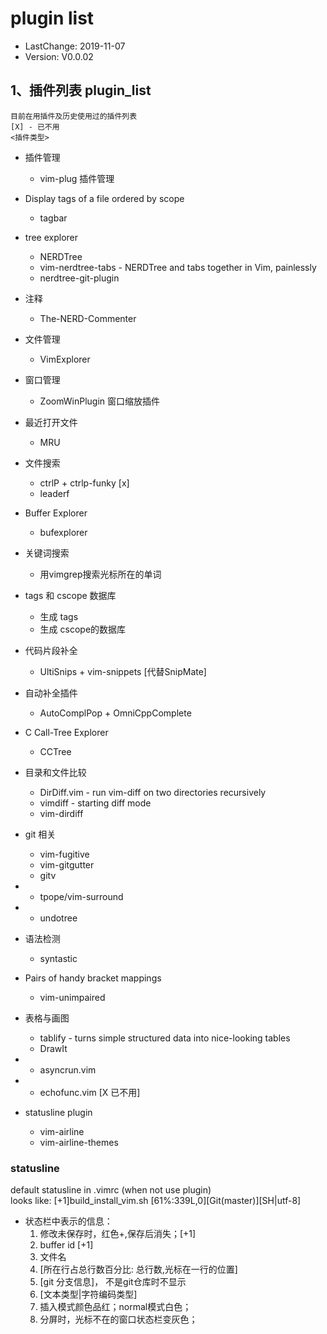 # plugin list
- LastChange: 2019-11-07
-    Version: V0.0.02

## 1、插件列表 plugin_list
	目前在用插件及历史使用过的插件列表  
	[X] - 已不用
	<插件类型>
- 插件管理  
	- vim-plug  插件管理  
- Display tags of a file ordered by scope
	- tagbar  

- tree explorer   
	- NERDTree  
	- vim-nerdtree-tabs	-   NERDTree and tabs together in Vim, painlessly  
	- nerdtree-git-plugin
- 注释
	- The-NERD-Commenter

- 文件管理    
	- VimExplorer  

- 窗口管理  
	- ZoomWinPlugin  窗口缩放插件  

- 最近打开文件  
	- MRU  

- 文件搜索  
	- ctrlP + ctrlp-funky		[x]		<interface>
	- leaderf		<interface>

- Buffer Explorer   
	- bufexplorer  

- 关键词搜索  
	- 用vimgrep搜索光标所在的单词  

- tags 和 cscope 数据库  
	- 生成 tags  
	- 生成 cscope的数据库  

- 代码片段补全
	- UltiSnips + vim-snippets [代替SnipMate]

- 自动补全插件  
	- AutoComplPop + OmniCppComplete  

- C Call-Tree Explorer  
	- CCTree

- 目录和文件比较  
	- DirDiff.vim		- 	run vim-diff on two directories recursively  
	- vimdiff  		-   starting diff mode
	- vim-dirdiff

- git 相关  
	- vim-fugitive
	- vim-gitgutter
	- gitv
-  
	- tpope/vim-surround

- 
	- undotree

- 语法检测
	- syntastic

- Pairs of handy bracket mappings
	- vim-unimpaired

- 表格与画图  
	- tablify 	-   turns simple structured data into nice-looking tables
	- DrawIt
- 
	- asyncrun.vim

- 
	- echofunc.vim	[X 已不用]

- statusline plugin
	- vim-airline<br/>
	- vim-airline-themes<br/>

### statusline 
default statusline in .vimrc (when not use plugin)<br/>
	looks like:
	[+1]build_install_vim.sh                       [61%:339L,0][Git(master)][SH|utf-8]

- 状态栏中表示的信息：
  1. 修改未保存时，红色+,保存后消失；[+1]
  2.  buffer id	[+1]
  3. 文件名
  4.  [所在行占总行数百分比: 总行数,光标在一行的位置]
  5. [git 分支信息]， 不是git仓库时不显示
  6. [文本类型|字符编码类型]
  7. 插入模式颜色品红；normal模式白色；
  8. 分屏时，光标不在的窗口状态栏变灰色；


